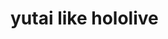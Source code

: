  <!DOCTYPE html>
 <html>
    <head>
        <title>This is group 4</title>
    </head> 
    <body>
        <h1>yutai like hololive</h1>
    </body>
 </html>